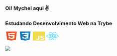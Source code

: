 ### Oi! Mychel aqui ✌



<div >
  <h3> Estudando Desenvolvimento Web na Trybe </h3>
  <img align="center" alt="Rafa-HTML" height="30" width="40" src="https://raw.githubusercontent.com/devicons/devicon/master/icons/html5/html5-original.svg">
  <img align="center" alt="Rafa-CSS" height="30" width="40" src="https://raw.githubusercontent.com/devicons/devicon/master/icons/css3/css3-original.svg">
  <img align="center" alt="Rafa-Js" height="30" width="40" src="https://raw.githubusercontent.com/devicons/devicon/master/icons/javascript/javascript-plain.svg">
  <img align="center" alt="Rafa-React" height="30" width="40" src="https://raw.githubusercontent.com/devicons/devicon/master/icons/react/react-original.svg">
  <br><br>
</div>

<div align="left" style="display: inline_block">
  <a href="https://github.com/MychelAlbuquerque">
  
  <img height="140em" src="https://github-readme-stats.vercel.app/api/top-langs/?username=MychelAlbuquerque&layout=compact&langs_count=7&theme=dark"/>
    </div>

